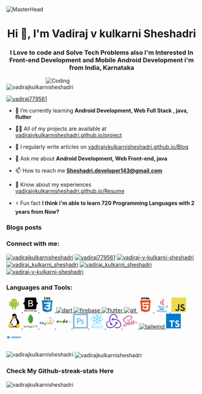 ![MasterHead](https://camo.githubusercontent.com/48ec00ed4c84e771db4a1db90b56352923a8d644452a32b434d68e97006c9337/68747470733a2f2f63686b736b696c6c732e636f6d2f77702d636f6e74656e742f75706c6f6164732f323032302f30342f504e432d416e696d617465642d42616e6e6572732e676966)

<h1 align="center">Hi 👋, I'm Vadiraj v kulkarni Sheshadri</h1>
<h3 align="center"> I Love to code and Solve Tech Problems also I'm Interested In Front-end Development and Mobile Android Development i'm from India, Karnataka</h3>
<img align="right" alt="Coding" width="400"src="https://i.pinimg.com/originals/50/83/e0/5083e0a2a7dcaae07c142e8b87036a27.gif">


<p align="left"> <img src="https://komarev.com/ghpvc/?username=vadirajkulkarnisheshadri&label=Profile%20views&color=0e75b6&style=flat" alt="vadirajkulkarnisheshadri" /> </p>


<p align="left"> <a href="https://twitter.com/vadiraj779561" target="blank"><img src="https://img.shields.io/twitter/follow/vadiraj779561?logo=twitter&style=for-the-badge" alt="vadiraj779561" /></a> </p>

- 🌱 I’m currently learning **Android Development, Web Full Stack , java, flutter**

- 👨‍💻 All of my projects are available at [vadirajvkulkarnisheshadri.github.io/project](vadirajvkulkarnisheshadri.github.io/project)

- 📝 I regularly write articles on [vadirajvkulkarnisheshadri.github.io/Blog](vadirajvkulkarnisheshadri.github.io/Blog)

- 💬 Ask me about **Android Development, Web Front-end, java**

- 📫 How to reach me **Sheshadri.developer143@gmail.com**

- 📄 Know about my experiences [vadirajvkulkarnisheshadri.github.io/Resume](vadirajvkulkarnisheshadri.github.io/Resume)

- ⚡ Fun fact **I think i'm able to learn 720 Programming Languages with 2 years from Now?**

### Blogs posts
<!-- BLOG-POST-LIST:START -->
<!-- BLOG-POST-LIST:END -->

<h3 align="left">Connect with me:</h3>
<p align="left">
<a href="https://dev.to/vadirajkulkarnisheshadri" target="blank"><img align="center" src="https://raw.githubusercontent.com/rahuldkjain/github-profile-readme-generator/master/src/images/icons/Social/devto.svg" alt="vadirajkulkarnisheshadri" height="30" width="40" /></a>
<a href="https://twitter.com/vadiraj779561" target="blank"><img align="center" src="https://raw.githubusercontent.com/rahuldkjain/github-profile-readme-generator/master/src/images/icons/Social/twitter.svg" alt="vadiraj779561" height="30" width="40" /></a>
<a href="https://linkedin.com/in/vadiraj-v-kulkarni-sheshadri" target="blank"><img align="center" src="https://raw.githubusercontent.com/rahuldkjain/github-profile-readme-generator/master/src/images/icons/Social/linked-in-alt.svg" alt="vadiraj-v-kulkarni-sheshadri" height="30" width="40" /></a>
<a href="https://instagram.com/vadiraj_kulkarni_sheshadri" target="blank"><img align="center" src="https://raw.githubusercontent.com/rahuldkjain/github-profile-readme-generator/master/src/images/icons/Social/instagram.svg" alt="vadiraj_kulkarni_sheshadri" height="30" width="40" /></a>
<a href="https://www.behance.net/vadiraj_kulkarni_sheshadri" target="blank"><img align="center" src="https://raw.githubusercontent.com/rahuldkjain/github-profile-readme-generator/master/src/images/icons/Social/behance.svg" alt="vadiraj_kulkarni_sheshadri" height="30" width="40" /></a>
<a href="https://www.youtube.com/c/vadiraj-v-kulkarni-sheshadri" target="blank"><img align="center" src="https://raw.githubusercontent.com/rahuldkjain/github-profile-readme-generator/master/src/images/icons/Social/youtube.svg" alt="vadiraj-v-kulkarni-sheshadri" height="30" width="40" /></a>
</p>

<h3 align="left">Languages and Tools:</h3>
<p align="left"> <a href="https://developer.android.com" target="_blank" rel="noreferrer"> <img src="https://raw.githubusercontent.com/devicons/devicon/master/icons/android/android-original-wordmark.svg" alt="android" width="40" height="40"/> </a> <a href="https://getbootstrap.com" target="_blank" rel="noreferrer"> <img src="https://raw.githubusercontent.com/devicons/devicon/master/icons/bootstrap/bootstrap-plain-wordmark.svg" alt="bootstrap" width="40" height="40"/> </a> <a href="https://www.w3schools.com/css/" target="_blank" rel="noreferrer"> <img src="https://raw.githubusercontent.com/devicons/devicon/master/icons/css3/css3-original-wordmark.svg" alt="css3" width="40" height="40"/> </a> <a href="https://dart.dev" target="_blank" rel="noreferrer"> <img src="https://www.vectorlogo.zone/logos/dartlang/dartlang-icon.svg" alt="dart" width="40" height="40"/> </a> <a href="https://firebase.google.com/" target="_blank" rel="noreferrer"> <img src="https://www.vectorlogo.zone/logos/firebase/firebase-icon.svg" alt="firebase" width="40" height="40"/> </a> <a href="https://flutter.dev" target="_blank" rel="noreferrer"> <img src="https://www.vectorlogo.zone/logos/flutterio/flutterio-icon.svg" alt="flutter" width="40" height="40"/> </a> <a href="https://git-scm.com/" target="_blank" rel="noreferrer"> <img src="https://www.vectorlogo.zone/logos/git-scm/git-scm-icon.svg" alt="git" width="40" height="40"/> </a> <a href="https://www.w3.org/html/" target="_blank" rel="noreferrer"> <img src="https://raw.githubusercontent.com/devicons/devicon/master/icons/html5/html5-original-wordmark.svg" alt="html5" width="40" height="40"/> </a> <a href="https://www.java.com" target="_blank" rel="noreferrer"> <img src="https://raw.githubusercontent.com/devicons/devicon/master/icons/java/java-original.svg" alt="java" width="40" height="40"/> </a> <a href="https://developer.mozilla.org/en-US/docs/Web/JavaScript" target="_blank" rel="noreferrer"> <img src="https://raw.githubusercontent.com/devicons/devicon/master/icons/javascript/javascript-original.svg" alt="javascript" width="40" height="40"/> </a> <a href="https://www.linux.org/" target="_blank" rel="noreferrer"> <img src="https://raw.githubusercontent.com/devicons/devicon/master/icons/linux/linux-original.svg" alt="linux" width="40" height="40"/> </a> <a href="https://www.mongodb.com/" target="_blank" rel="noreferrer"> <img src="https://raw.githubusercontent.com/devicons/devicon/master/icons/mongodb/mongodb-original-wordmark.svg" alt="mongodb" width="40" height="40"/> </a> <a href="https://www.mysql.com/" target="_blank" rel="noreferrer"> <img src="https://raw.githubusercontent.com/devicons/devicon/master/icons/mysql/mysql-original-wordmark.svg" alt="mysql" width="40" height="40"/> </a> <a href="https://nodejs.org" target="_blank" rel="noreferrer"> <img src="https://raw.githubusercontent.com/devicons/devicon/master/icons/nodejs/nodejs-original-wordmark.svg" alt="nodejs" width="40" height="40"/> </a> <a href="https://www.photoshop.com/en" target="_blank" rel="noreferrer"> <img src="https://raw.githubusercontent.com/devicons/devicon/master/icons/photoshop/photoshop-line.svg" alt="photoshop" width="40" height="40"/> </a> <a href="https://reactjs.org/" target="_blank" rel="noreferrer"> <img src="https://raw.githubusercontent.com/devicons/devicon/master/icons/react/react-original-wordmark.svg" alt="react" width="40" height="40"/> </a> <a href="https://redux.js.org" target="_blank" rel="noreferrer"> <img src="https://raw.githubusercontent.com/devicons/devicon/master/icons/redux/redux-original.svg" alt="redux" width="40" height="40"/> </a> <a href="https://sass-lang.com" target="_blank" rel="noreferrer"> <img src="https://raw.githubusercontent.com/devicons/devicon/master/icons/sass/sass-original.svg" alt="sass" width="40" height="40"/> </a> <a href="https://tailwindcss.com/" target="_blank" rel="noreferrer"> <img src="https://www.vectorlogo.zone/logos/tailwindcss/tailwindcss-icon.svg" alt="tailwind" width="40" height="40"/> </a> <a href="https://www.typescriptlang.org/" target="_blank" rel="noreferrer"> <img src="https://raw.githubusercontent.com/devicons/devicon/master/icons/typescript/typescript-original.svg" alt="typescript" width="40" height="40"/> </a> <a href="https://webpack.js.org" target="_blank" rel="noreferrer"> <img src="https://raw.githubusercontent.com/devicons/devicon/d00d0969292a6569d45b06d3f350f463a0107b0d/icons/webpack/webpack-original-wordmark.svg" alt="webpack" width="40" height="40"/> </a> </p>

<p><img align="left" src="https://github-readme-stats.vercel.app/api/top-langs?username=vadirajkulkarnisheshadri&show_icons=true&locale=en&layout=compact" alt="vadirajkulkarnisheshadri" /></p>

<p>&nbsp;<img align="center" src="https://github-readme-stats.vercel.app/api?username=vadirajkulkarnisheshadri&show_icons=true&locale=en" alt="vadirajkulkarnisheshadri" /></p>

<p><h3 align="left">Check My Github-streak-stats Here</h3>
<p><img align="center" src="https://github-readme-streak-stats.herokuapp.com/?user=vadirajkulkarnisheshadri&" alt="vadirajkulkarnisheshadri" /></p>
